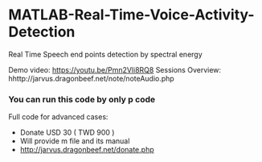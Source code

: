 # MATLAB-Real-Time-Voice-Activity-Detection
Real Time Speech end points detection by spectral energy

Demo video: https://youtu.be/Pmn2Vli8RQ8
Sessions Overview: hhttp://jarvus.dragonbeef.net/note/noteAudio.php

### You can run this code by only p code
Full code for advanced cases:
- Donate USD 30 ( TWD 900 )
- Will provide m file and its manual
- http://jarvus.dragonbeef.net/donate.php
